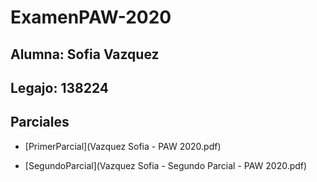 # ExamenPAW-2020

## Alumna: Sofia Vazquez

## Legajo: 138224

## Parciales
- [PrimerParcial](Vazquez Sofia - PAW 2020.pdf) 

- [SegundoParcial](Vazquez Sofia - Segundo Parcial - PAW 2020.pdf)

